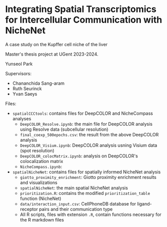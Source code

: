 # Integrating Spatial Transcriptomics for Intercellular Communication with NicheNet
A case study on the Kupffer cell niche of the liver

Master's thesis project at UGent 2023-2024.

Yunseol Park

Supervisors:
- Chananchida Sang-aram
- Ruth Seurinck
- Yvan Saeys

Files:
- `spatialCCCtools`: contains files for DeepCOLOR and NicheCompass analyses
  - `DeepCOLOR_Resolve.ipynb`: the main file for DeepCOLOR analysis using Resolve data (subcellular resolution)
  - `final_coexp_500epochs.csv`: the result from the above DeepCOLOR analysis
  - `DeepCOLOR_Visium.ipynb`: DeepCOLOR analysis usning Visium data (spot resolution)
  - `DeepCOLOR_colocMatrix.ipynb`: analysis on DeepCOLOR's colocalization matrix
  - `NicheCompass.ipynb`: 
- `spatialNicheNet`: contains files for spatially informed NicheNet analysis
  - `giotto_proximity_enrichment`: Giotto proximity enrichment results and visualizations
  - `spatialNicheNet`: the main spatial NicheNet analysis
  - `prioritization.R`: contains the modified `prioritization_table` function (NicheNet)
  - `data/interaction_input.csv`: CellPhoneDB database for ligand-receptor pairs and their communication type
  - All R scripts, files with extension `.R`, contain functions necessary for the R markdown files
